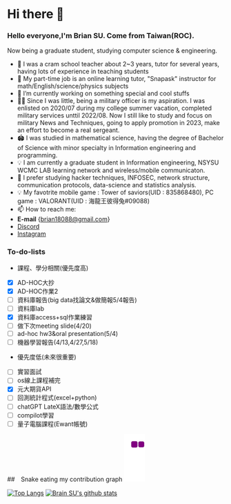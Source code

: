 # Hi there 👋

### Hello everyone,I'm Brian SU. Come from Taiwan(ROC).
Now being a graduate student, studying computer science & engineering.
- 📝 I was a cram school teacher about 2~3 years, tutor for several years, having lots of experience in teaching students 
- 📝 My part-time job is an online learning tutor, "Snapask" instructor for math/English/science/physics subjects
- 🔭 I’m currently working on something special and cool stuffs
- 💂‍♂️  Since I was little, being a military officer is my aspiration. I was enlisted on 2020/07 during my college summer vacation, completed military services unttil 2022/08. Now I still like to study and focus on military News and Techniques, going to apply promotion in 2023, make an effort to become a real sergeant.
- 🏟  I was studied in mathematical science, having the degree of Bachelor of Science with minor specialty in Information engineering and programming.
- 💡  I am currently a graduate student in Information engineering, NSYSU WCMC LAB learning network and wireless/mobile communicaton.
- 🌱 I prefer studying hacker techniques, INFOSEC, network structure, communication protocols, data-science and statistics analysis.
- 💡  My favotrite mobile game : Tower of saviors(UID : 835868480), PC game : VALORANT(UID : 海龍王彼得兔#09088)
- 📫 How to reach me:
- **E-mail** {brian18088@gmail.com}
- [Discord](https://discordapp.com/users/brian18088#7366)
- [Instagram](https://www.instagram.com/brian_18088/)

### To-do-lists
- 課程、學分相關(優先度高)
- [x] AD-HOC大抄
- [x] AD-HOC作業2
- [ ] 資料庫報告(big data找論文&做簡報5/4報告)
- [ ] 資料庫lab
- [x] 資料庫access+sql作業練習
- [ ] 做下次meeting slide(4/20)
- [ ] ad-hoc hw3&oral presentation(5/4)
- [ ] 機器學習報告(4/13,4/27,5/18)
- 優先度低(未來很重要)
- [ ] 實習面試
- [ ] os線上課程補完
- [x] 元大期貨API
- [ ] 回測統計程式(excel+python)
- [ ] chatGPT LateX語法/數學公式
- [ ] compilot學習
- [ ] 量子電腦課程(Ewant帳號)
 
##　Snake eating my contribution graph
![snake gif](https://github.com/brian09088/brian09088/blob/output/github-contribution-grid-snake.gif)

[![Top Langs](https://github-readme-stats.vercel.app/api/top-langs/?username=brian09088)](https://github.com/brian09088/github-readme-stats)
[![Brain SU's github stats](https://github-readme-stats.vercel.app/api?username=brian09088)](https://github.com/brian09088/github-readme-stats)
